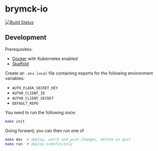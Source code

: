 brymck-io
=========

[![Build Status](https://travis-ci.com/brymck/brymck-io.svg?branch=master)](https://travis-ci.com/brymck/brymck-io)

Development
-----------

Prerequisites:

* [Docker](https://www.docker.com/get-started) with Kubernetes enabled
* [Skaffold](https://github.com/GoogleContainerTools/skaffold)

Create an `.env.local` file containing exports for the following environment variables:

* `AUTH_FLASK_SECRET_KEY`
* `AUTH0_CLIENT_ID`
* `AUTH0_CLIENT_SECRET`
* `DEFAULT_REPO`

You need to run the following once:

```bash
make init
```

Going forward, you can then run one of

```bash
make dev  # deploy, watch and push changes, delete on quit
make run  # deploy indefinitely
```
